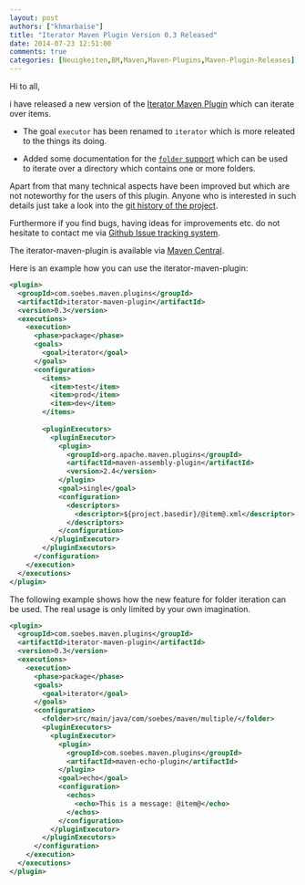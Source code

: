 ```yaml
---
layout: post
authors: ["khmarbaise"]
title: "Iterator Maven Plugin Version 0.3 Released"
date: 2014-07-23 12:51:00
comments: true
categories: [Neuigkeiten,BM,Maven,Maven-Plugins,Maven-Plugin-Releases]
---
```

Hi to all,

i have released a new version of the [Iterator Maven Plugin](http://khmarbaise.github.io/iterator-maven-plugin/) 
which can iterate over items.

 * The goal `executor` has been renamed to `iterator` which is more releated to the things its doing.

 * Added some documentation for the 
   [`folder` support](http://khmarbaise.github.io/iterator-maven-plugin/iterator-folder.html) 
   which can be used to iterate over a directory which contains one or more folders.

Apart from that many technical aspects have been improved but which are not
noteworthy for the users of this plugin. Anyone who is interested in such details 
just take a look into the [git history of the project](https://github.com/khmarbaise/iterator-maven-plugin).

Furthermore if you find bugs, having ideas for improvements etc. do not hesitate
to contact me via [Github Issue tracking system](https://github.com/khmarbaise/iterator-maven-plugin/issues).

The iterator-maven-plugin is available via 
[Maven Central](http://search.maven.org/#search|ga|1|a%3A%22iterator-maven-plugin%22).

<!-- more -->

Here is an example how you can use the iterator-maven-plugin:

```xml
<plugin>
  <groupId>com.soebes.maven.plugins</groupId>
  <artifactId>iterator-maven-plugin</artifactId>
  <version>0.3</version>
  <executions>
    <execution>
      <phase>package</phase>
      <goals>
        <goal>iterator</goal>
      </goals>
      <configuration>
        <items>
          <item>test</item>
          <item>prod</item>
          <item>dev</item>
        </items>
 
        <pluginExecutors>
          <pluginExecutor>
            <plugin>
              <groupId>org.apache.maven.plugins</groupId>
              <artifactId>maven-assembly-plugin</artifactId>
              <version>2.4</version>
            </plugin>
            <goal>single</goal>
            <configuration>
              <descriptors>
                <descriptor>${project.basedir}/@item@.xml</descriptor>
              </descriptors>
            </configuration>
          </pluginExecutor>
        </pluginExecutors>
      </configuration>
    </execution>
  </executions>
</plugin>
```

The following example shows how the new feature for folder iteration can be used. The
real usage is only limited by your own imagination.

```xml
<plugin>
  <groupId>com.soebes.maven.plugins</groupId>
  <artifactId>iterator-maven-plugin</artifactId>
  <version>0.3</version>
  <executions>
    <execution>
      <phase>package</phase>
      <goals>
        <goal>iterator</goal>
      </goals>
      <configuration>
        <folder>src/main/java/com/soebes/maven/multiple/</folder>
        <pluginExecutors>
          <pluginExecutor>
            <plugin>
              <groupId>com.soebes.maven.plugins</groupId>
              <artifactId>maven-echo-plugin</artifactId>
            </plugin>
            <goal>echo</goal>
            <configuration>
              <echos>
                <echo>This is a message: @item@</echo>
              </echos>
            </configuration>
          </pluginExecutor>
        </pluginExecutors>
      </configuration>
    </execution>
  </executions>
</plugin>
```
